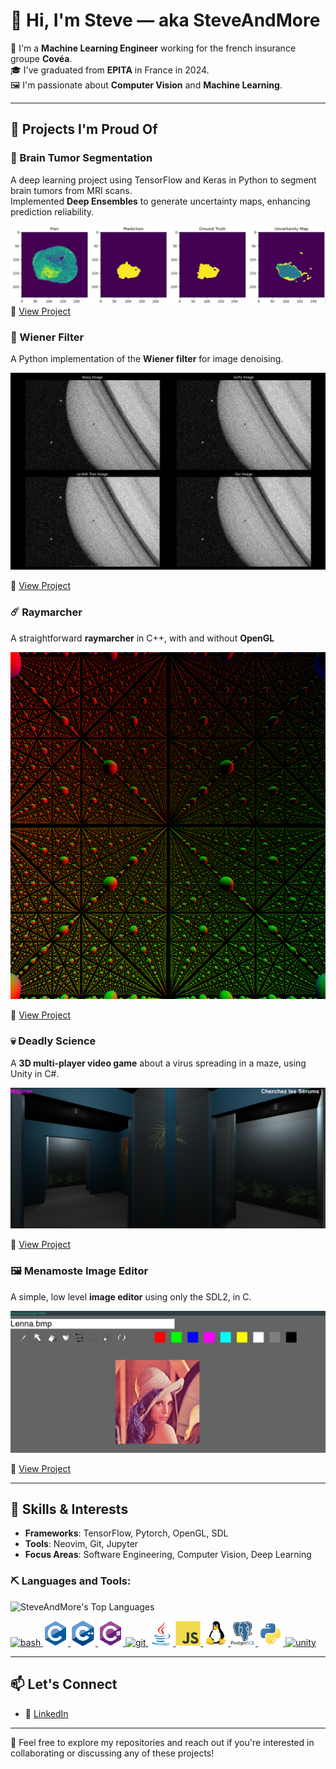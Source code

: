 # 👋 Hi, I'm Steve — aka SteveAndMore  

🔭 I'm a **Machine Learning Engineer** working for the french insurance groupe **Covéa**.  
🎓 I've graduated from **EPITA** in France in 2024.  
🖼️ I'm passionate about **Computer Vision** and **Machine Learning**.  

---

## 🔧 Projects I'm Proud Of

### 🧠 Brain Tumor Segmentation
A deep learning project using TensorFlow and Keras in Python to segment brain tumors from MRI scans.  
Implemented **Deep Ensembles** to generate uncertainty maps, enhancing prediction reliability.  

![Brain Tumor Example](https://github.com/SteveAndMore/Brain-Segmentation/blob/main/result.png)
🔗 [View Project](https://github.com/SteveAndMore/Brain-Segmentation)

### 🧪 Wiener Filter
A Python implementation of the **Wiener filter** for image denoising. 

![Wiener Filter Example](https://github.com/SteveAndMore/Wiener-Filter/blob/main/pics/different_filters.png)

🔗 [View Project](https://github.com/SteveAndMore/Wiener-Filter)

### ☄️ Raymarcher
A straightforward **raymarcher** in C++, with and without **OpenGL**

![Raymarcher Example](https://github.com/SteveAndMore/Raymarcher/blob/main/results/result_2.png)

🔗 [View Project](https://github.com/SteveAndMore/Raymarcher)

### 💀 Deadly Science
A **3D multi-player video game** about a virus spreading in a maze, using Unity in C#.  

![Deadly Science Example](https://github.com/Cc618/Deadly-Science/blob/master/res/readme/gameplay2.png)

🔗 [View Project](https://github.com/Cc618/Deadly-Science)


### 🖼️ Menamoste Image Editor
A simple, low level **image editor** using only the SDL2, in C.  

![Deadly Science Example](https://github.com/Menamoste/Menamoste-software/blob/main/result.png)

🔗 [View Project](https://github.com/Menamoste/Menamoste-software)


--- 

## 🧠 Skills & Interests

- **Frameworks**: TensorFlow, Pytorch, OpenGL, SDL
- **Tools**: Neovim, Git, Jupyter
- **Focus Areas**: Software Engineering, Computer Vision, Deep Learning

<h3 align="left"> ⛏️ Languages and Tools:</h3>

![SteveAndMore's Top Languages](https://github-readme-stats.vercel.app/api/top-langs/?username=SteveAndMore&theme=dark&show_icons=true&hide_border=true&layout=compact)

<p align="left"> <a href="https://www.gnu.org/software/bash/" target="_blank" rel="noreferrer"> <img src="https://www.vectorlogo.zone/logos/gnu_bash/gnu_bash-icon.svg" alt="bash" width="40" height="40"/> </a> <a href="https://www.cprogramming.com/" target="_blank" rel="noreferrer"> <img src="https://raw.githubusercontent.com/devicons/devicon/master/icons/c/c-original.svg" alt="c" width="40" height="40"/> </a> <a href="https://www.w3schools.com/cpp/" target="_blank" rel="noreferrer"> <img src="https://raw.githubusercontent.com/devicons/devicon/master/icons/cplusplus/cplusplus-original.svg" alt="cplusplus" width="40" height="40"/> </a> <a href="https://www.w3schools.com/cs/" target="_blank" rel="noreferrer"> <img src="https://raw.githubusercontent.com/devicons/devicon/master/icons/csharp/csharp-original.svg" alt="csharp" width="40" height="40"/> </a> <a href="https://git-scm.com/" target="_blank" rel="noreferrer"> <img src="https://www.vectorlogo.zone/logos/git-scm/git-scm-icon.svg" alt="git" width="40" height="40"/> </a> <a href="https://www.java.com" target="_blank" rel="noreferrer"> <img src="https://raw.githubusercontent.com/devicons/devicon/master/icons/java/java-original.svg" alt="java" width="40" height="40"/> </a> <a href="https://developer.mozilla.org/en-US/docs/Web/JavaScript" target="_blank" rel="noreferrer"> <img src="https://raw.githubusercontent.com/devicons/devicon/master/icons/javascript/javascript-original.svg" alt="javascript" width="40" height="40"/> </a> <a href="https://www.linux.org/" target="_blank" rel="noreferrer"> <img src="https://raw.githubusercontent.com/devicons/devicon/master/icons/linux/linux-original.svg" alt="linux" width="40" height="40"/> </a> <a href="https://www.postgresql.org" target="_blank" rel="noreferrer"> <img src="https://raw.githubusercontent.com/devicons/devicon/master/icons/postgresql/postgresql-original-wordmark.svg" alt="postgresql" width="40" height="40"/> </a> <a href="https://www.python.org" target="_blank" rel="noreferrer"> <img src="https://raw.githubusercontent.com/devicons/devicon/master/icons/python/python-original.svg" alt="python" width="40" height="40"/> </a> <a href="https://unity.com/" target="_blank" rel="noreferrer"> <img src="https://www.vectorlogo.zone/logos/unity3d/unity3d-icon.svg" alt="unity" width="40" height="40"/> </a> </p>

---

## 📫 Let's Connect
- 💼 [LinkedIn](https://www.linkedin.com/in/steve-suissa)

---

👯 Feel free to explore my repositories and reach out if you're interested in collaborating or discussing any of these projects!
